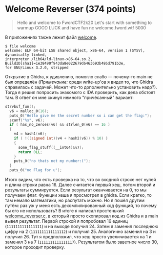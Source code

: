 # Welcome Reverser (374 points)

> Hello and welcome to FwordCTF2k20 Let's start with something to warmup GOOD LUCK and have fun
nc welcome.fword.wtf 5000

В приложениях также лежит файл [welcome](./welcome).

```
$ file welcome
welcome: ELF 64-bit LSB shared object, x86-64, version 1 (SYSV), dynamically linked, 
interpreter /lib64/ld-linux-x86-64.so.2, BuildID[sha1]=1e38490f943da8e022679d6463693b486d791b3e, 
for GNU/Linux 3.2.0, stripped
```

Открытие в Ghidra, к удивлению, помогло слабо — почему-то main не был определён (*Примечание:* среди write-up'ов
я видел то, что Ghidra справилась с задачей. Может что-то дополнительно установить надо?). Тогда я решил попросить 
знакомого с IDA проверить, как дела обстоят там. В ответ он мне скинул немного "причёсанный" вариант:

```c
strvbuf_fun();
  v6 = malloc_0(16);
  puts_0("Hello give me the secret number so i can get the flag:");
  scanf("%s", v6);
  if ( has_no_zeroes(v6) && strlen_0(v6) == 16 )
  {
    v4 = hash1(v6);
    if ( !((signed int)(v4 + hash2(v6)) % 10) )
    {
      some_flag_stuff((__int64)&v7);
      return 0LL;
    }
    puts_0("no thats not my number:(");
  }
  puts_0("no Flag for u");
```

Итого видим, что есть проверка на то, что во входной строке нет нулей и длина строки равна 16. Далее 
считается первый хеш, потом второй и результаты суммируется. Если результат оканчивается на 0, то мы получаем флаг.
Функции хеша я просмотрел в ghidra. Если кратко, то там немало математики, но распутать можно. Но я пошёл другим путём:
раз уж у меня есть декомпилированный код функций, то почему бы его не использовать? В итоге я написал простенький 
[welcome_reverser.c](./welcome_reverser.c), в который просто скопировал код из Ghidra и в main вывел результат.
Первой строкой я попробовал 16 единиц (`1111111111111111`) и на выходе получил 24. Затем я заменил последнюю
цифру на 2 (`1111111111111112`) и получил 25. Аналогично заменил на 3 и получил 26. Тут я предположил, что
хеш просто увеличивается на 1 и заменил 3 на 7 (`1111111111111117`). Результатом было заветное число 30, которое 
проходит проверку.
